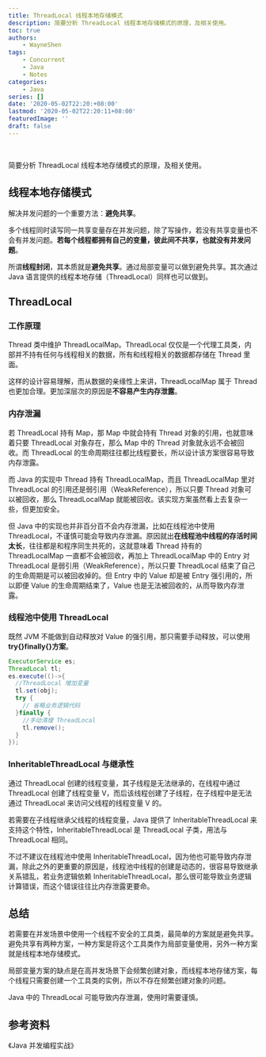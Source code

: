 ```yaml
---
title: ThreadLocal 线程本地存储模式
description: 简要分析 ThreadLocal 线程本地存储模式的原理，及相关使用。
toc: true
authors: 
    - WayneShen
tags: 
    - Concurrent
    - Java
    - Notes
categories: 
    - Java
series: []
date: '2020-05-02T22:20:+08:00'
lastmod: '2020-05-02T22:20:11+08:00'
featuredImage: ''
draft: false
---
```


</br>

简要分析 ThreadLocal 线程本地存储模式的原理，及相关使用。

<!--more-->

## 线程本地存储模式

解决并发问题的一个重要方法：**避免共享**。

多个线程同时读写同一共享变量存在并发问题，除了写操作，若没有共享变量也不会有并发问题。**若每个线程都拥有自己的变量，彼此间不共享，也就没有并发问题**。

所谓**线程封闭**，其本质就是**避免共享**。通过局部变量可以做到避免共享。其次通过 Java 语言提供的线程本地存储（ThreadLocal）同样也可以做到。

## ThreadLocal

### 工作原理

Thread 类中维护 ThreadLocalMap。ThreadLocal 仅仅是一个代理工具类，内部并不持有任何与线程相关的数据，所有和线程相关的数据都存储在 Thread 里面。

这样的设计容易理解，而从数据的亲缘性上来讲，ThreadLocalMap 属于 Thread 也更加合理。更加深层次的原因是**不容易产生内存泄露**。

### 内存泄漏

若 ThreadLocal 持有 Map，那 Map 中就会持有 Thread 对象的引用，也就意味着只要 ThreadLocal 对象存在，那么 Map 中的 Thread 对象就永远不会被回收。而 ThreadLocal 的生命周期往往都比线程要长，所以设计该方案很容易导致内存泄露。

而 Java 的实现中 Thread 持有 ThreadLocalMap，而且 ThreadLocalMap 里对 ThreadLocal 的引用还是弱引用（WeakReference），所以只要 Thread 对象可以被回收，那么 ThreadLocalMap 就能被回收。该实现方案虽然看上去复杂一些，但更加安全。

但 Java 中的实现也并非百分百不会内存泄漏，比如在线程池中使用 ThreadLocal，不谨慎可能会导致内存泄漏。原因就出**在线程池中线程的存活时间太长**，往往都是和程序同生共死的，这就意味着 Thread 持有的 ThreadLocalMap 一直都不会被回收，再加上 ThreadLocalMap 中的 Entry 对 ThreadLocal 是弱引用（WeakReference），所以只要 ThreadLocal 结束了自己的生命周期是可以被回收掉的。但 Entry 中的 Value 却是被 Entry 强引用的，所以即便 Value 的生命周期结束了，Value 也是无法被回收的，从而导致内存泄露。

### 线程池中使用 ThreadLocal

既然 JVM 不能做到自动释放对 Value 的强引用，那只需要手动释放，可以使用 **try{}finally{}方案**。

```java
ExecutorService es;
ThreadLocal tl;
es.execute(()->{
  //ThreadLocal 增加变量
  tl.set(obj);
  try {
    // 省略业务逻辑代码
  }finally {
    //手动清理 ThreadLocal 
    tl.remove();
  }
});
```

### InheritableThreadLocal 与继承性

通过 ThreadLocal 创建的线程变量，其子线程是无法继承的，在线程中通过 ThreadLocal 创建了线程变量 V，而后该线程创建了子线程，在子线程中是无法通过 ThreadLocal 来访问父线程的线程变量 V 的。

若需要在子线程继承父线程的线程变量，Java 提供了 InheritableThreadLocal 来支持这个特性，InheritableThreadLocal 是 ThreadLocal 子类，用法与 ThreadLocal 相同。

不过不建议在线程池中使用 InheritableThreadLocal，因为他也可能导致内存泄漏，除此之外的更重要的原因是，线程池中线程的创建是动态的，很容易导致继承关系错乱，若业务逻辑依赖 InheritableThreadLocal，那么很可能导致业务逻辑计算错误，而这个错误往往比内存泄露更要命。

## 总结

若需要在并发场景中使用一个线程不安全的工具类，最简单的方案就是避免共享。避免共享有两种方案，一种方案是将这个工具类作为局部变量使用，另外一种方案就是线程本地存储模式。

局部变量方案的缺点是在高并发场景下会频繁创建对象，而线程本地存储方案，每个线程只需要创建一个工具类的实例，所以不存在频繁创建对象的问题。

Java 中的 ThreadLocal 可能导致内存泄漏，使用时需要谨慎。

## 参考资料

《Java 并发编程实战》